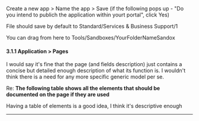 Create a new app > Name the app > Save (if the following pops up - "Do you intend to publich the application within yourt portal", click Yes)

File should save by default to Standard/Services & Business Support/1

You can drag from here to Tools/Sandboxes/YourFolderNameSandox


#### 3.1.1 Application > Pages

I would say it's fine that the page (and fields description) just contains a concise but detailed enough description of what its function is. I wouldn't think there is a need for any more specific generic model per se. 

Re: **The following table shows all the elements that should be documented on the page if they are used**

Having a table of elements is a good idea, I think it's descriptive enough

-----





